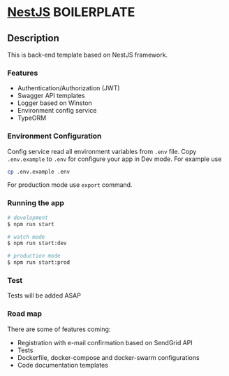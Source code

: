 # [NestJS](https://nestjs.com) BOILERPLATE

## Description

This is back-end template based on NestJS framework.

### Features

- Authentication/Authorization (JWT)
- Swagger API templates
- Logger based on Winston
- Environment config service
- TypeORM

### Environment Configuration

Config service read all environment variables from `.env` file.
Copy `.env.example` to `.env` for configure your app in Dev mode. For example use

```bash
cp .env.example .env
```

For production mode use `export` command.

### Running the app

```bash
# development
$ npm run start

# watch mode
$ npm run start:dev

# production mode
$ npm run start:prod
```

### Test

Tests will be added ASAP

### Road map

There are some of features coming:

- Registration with e-mail confirmation based on SendGrid API
- Tests
- Dockerfile, docker-compose and docker-swarm configurations
- Code documentation templates
